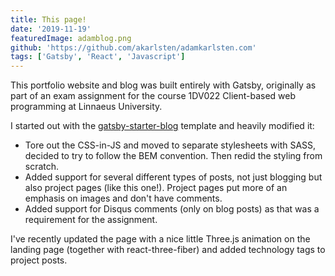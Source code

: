 ```yaml
---
title: This page!
date: '2019-11-19'
featuredImage: adamblog.png
github: 'https://github.com/akarlsten/adamkarlsten.com'
tags: ['Gatsby', 'React', 'Javascript']
---
```


This portfolio website and blog was built entirely with Gatsby, originally as part of an exam assignment for the course 1DV022 Client-based web programming at Linnaeus University.

I started out with the [gatsby-starter-blog](https://github.com/gatsbyjs/gatsby-starter-blog) template and heavily modified it:

- Tore out the CSS-in-JS and moved to separate stylesheets with SASS, decided to try to follow the BEM convention. Then redid the styling from scratch.
- Added support for several different types of posts, not just blogging but also project pages (like this one!).
  Project pages put more of an emphasis on images and don't have comments.
- Added support for Disqus comments (only on blog posts) as that was a requirement for the assignment.

I've recently updated the page with a nice little Three.js animation on the landing page (together with react-three-fiber) and added technology tags to project posts.
